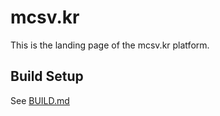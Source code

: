 # mcsv.kr
This is the landing page of the mcsv.kr platform.

## Build Setup
See [BUILD.md](BUILD.md)

